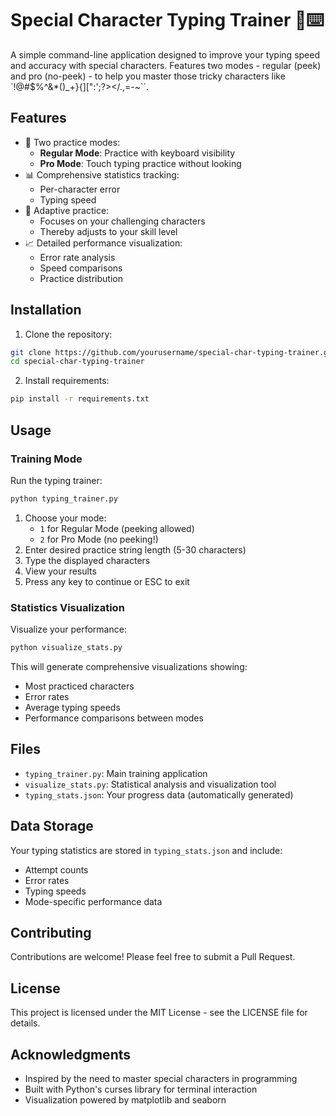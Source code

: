 # Special Character Typing Trainer 🎯⌨️

A simple command-line application designed to improve your typing speed and accuracy with special characters. Features two modes - regular (peek) and pro (no-peek) - to help you master those tricky characters like `!@#$%^&*()_+}{][":';?></.,=-~``.

## Features

- 🔄 Two practice modes:
  - **Regular Mode**: Practice with keyboard visibility
  - **Pro Mode**: Touch typing practice without looking
- 📊 Comprehensive statistics tracking:
  - Per-character error
  - Typing speed
- 🎯 Adaptive practice:
  - Focuses on your challenging characters
  - Thereby adjusts to your skill level
- 📈 Detailed performance visualization:
  - Error rate analysis
  - Speed comparisons
  - Practice distribution

## Installation

1. Clone the repository:
```bash
git clone https://github.com/yourusername/special-char-typing-trainer.git
cd special-char-typing-trainer
```

2. Install requirements:
```bash
pip install -r requirements.txt
```

## Usage

### Training Mode

Run the typing trainer:
```bash
python typing_trainer.py
```

1. Choose your mode:
   - `1` for Regular Mode (peeking allowed)
   - `2` for Pro Mode (no peeking!)
2. Enter desired practice string length (5-30 characters)
3. Type the displayed characters
4. View your results
5. Press any key to continue or ESC to exit

### Statistics Visualization

Visualize your performance:
```bash
python visualize_stats.py
```

This will generate comprehensive visualizations showing:
- Most practiced characters
- Error rates
- Average typing speeds
- Performance comparisons between modes

## Files

- `typing_trainer.py`: Main training application
- `visualize_stats.py`: Statistical analysis and visualization tool
- `typing_stats.json`: Your progress data (automatically generated)

## Data Storage

Your typing statistics are stored in `typing_stats.json` and include:
- Attempt counts
- Error rates
- Typing speeds
- Mode-specific performance data

## Contributing

Contributions are welcome! Please feel free to submit a Pull Request.

## License

This project is licensed under the MIT License - see the LICENSE file for details.

## Acknowledgments

- Inspired by the need to master special characters in programming
- Built with Python's curses library for terminal interaction
- Visualization powered by matplotlib and seaborn
